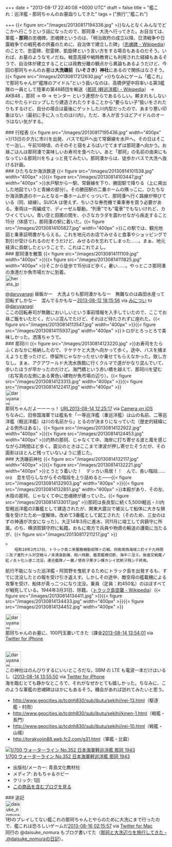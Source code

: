 
+++
date = "2013-08-17 22:40:08 +0000 UTC"
draft = false
title = "艦これ：巡洋艦・那珂ちゃんのお墓詣りしてきた"
tags = ["旅行","艦これ"]

+++
{{< figure src="/images/20130817194336.jpg"  >}}なんとなくみんなでどこかへ行こうという話になったので、那珂湊・大洗へ行ってきた。お目当ては、軍艦・**那珂**の忠魂碑。忠魂碑というのは、「明治政府の成立以降、日清戦争や日露戦争での戦死者の供養のために、自治体で建立した碑」（<a href="http://ja.wikipedia.org/wiki/%E5%BF%A0%E9%AD%82%E7%A2%91">忠魂碑 - Wikipedia</a>）のことで、忠霊碑、慰霊碑、凱旋碑という言い方をする場合もあるのだそう。いわば、お墓のようなモノだね。戦意高揚や戦時教育にも利用された経緯もあるそうで、自治体が建立することには政教分離の観点から異論もあるようだけど、今回の那珂ちゃんのお墓は**大洗磯前（いそさき）神社**にあるので関係はなさそう。{{< figure src="/images/20130817212630.jpg"  >}}ちなみにゲーム「艦これ」で那珂ちゃんが“艦隊のアイドル”という扱いなのは、高橋伊望中将率いる第3艦隊の一員として陸軍の第48師団を輸送（<a href="http://ja.wikipedia.org/wiki/%E9%82%A3%E7%8F%82_(%E8%BB%BD%E5%B7%A1%E6%B4%8B%E8%89%A6)">那珂 (軽巡洋艦) - Wikipedia</a>） → AKB48 、那珂 → 中 → センター という連想からであるらしい。頼まれもしないのにやたらドロップしたり建造されたりすることから“要らない子”扱いをされたりもするけど、自分の場合は最後にゲットした川内型だったので、あまり悪い印象はない（最初に手に入ったのは川内）。ただ、本人が言うほどアイドルのオーラはない気がする。

<div class="section">
    ### 行程表
    {{< figure src="/images/20130817195436.jpg" width="400px" >}}13日の夕方に市川を出発、バスで松戸へ出て常磐線を水戸へ。その日はそこで一泊し、午前10時頃、のそのそと宿をよろばいでてまずは那珂湊へ向かう。お昼ごはんは那珂湊で美味しいお寿司を食べたい。あと「那珂」の名前の由来にもなっている那珂川をちょっと見てみたい。那珂湊からは、徒歩かバスで大洗へ抜ける計画。

</div>
<div class="section">
    ### ひたちなか海浜鉄道
    {{< figure src="/images/20130814101538.jpg" width="400px" >}}{{< figure src="/images/20130814103447.jpg" width="400px" >}}水戸駅から一駅、常磐線を下り、勝田駅で降りる（上に掲出した地図でいうと青線の部分）。その勝田駅の二番ホームの隅っこに、ひたちなか海浜鉄道のホームとなる一番ホームがくっついて、那珂湊へ行く路線が伸びている（同、緑線）。SUICA は使えず、ちいさな券売機で乗車券を買う必要がある。車両は一両編成で、ディーゼル駆動。“列車”でも“電車”でもないけれど、カワイくていい。青い空と田圃の間を、小さなカラダを震わせながら疾走すること15分（体感で）。那珂湊の駅に着いた。{{< figure src="/images/20130814105827.jpg" width="400px" >}}この駅では、観光地図と乗車証明書がもらえる。これを地元のお店でみせると食事やショッピングで割引が受けられるのだそうだけど、みせるのを忘れてしまった……。まぁ、地元経済に貢献したということで、これはこれでよし。

</div>
<div class="section">
    ### 那珂湊を散策
    {{< figure src="/images/20130814111109.jpg" width="400px" >}}{{< figure src="/images/20130814111825.jpg" width="400px" >}}そこから徒歩で15分ほど歩く。暑い……。やっとこさ那珂湊の漁港だか魚市場だかに到着。<div class="twitter-detail twitter-detail-left"><div class="twitter-detail-user"><a class="twitter-user-screen-name" href="http://twitter.com/herata_jp"><img src="http://a0.twimg.com/profile_images/2511031509/profile_normal.png" alt="herata_jp" height="48" width="48"/></a></div><div class="twitter-detail-tweet">      @<a class="twitter-user-screen-name" href="http://twitter.com/daruyanagi" target="_top">daruyanagi</a> 昼飯かー　大洗よりも那珂湊かもなー　無難なのは森田水産って回転ずしかなー　混んでるかもなー<a href="http://twitter.com/herata_jp/status/366850529181179904" class="twitter-detail-info-permalink"><span class="twitter-detail-info-date">2013-08-12</span> <span class="twitter-detail-info-time">18:15:56</span></a> <span class="twitter-detail-info-source">via <a href="http://www.s-software.net/" rel="nofollow">みについ</a></span> to @<a href="http://twitter.com/daruyanagi/status/366782808645058561" class="twitter-user-screen-name">daruyanagi</a></div></div>ここの回転寿司が無難においしいという事前情報を入手していたので、ここでお昼ご飯をいただく。だいぶ混んでたけど、それほど待たされずに座れた。{{< figure src="/images/20130814113547.jpg" width="400px" >}}{{< figure src="/images/20130814115937.jpg" width="400px" >}}トロがとろっとろで美味しかった。洒落ちゃうで。

</div>
<div class="section">
    ### 那珂川
    {{< figure src="/images/20130814123220.jpg"  >}}お寿司をたらふくおなかに格納したので、テケテケと大洗へ向かって歩く。途中、バスを捕まえようと思ったけど、停留所じゃなかったせいか乗せてもらえなかった。致し方なし。まぁ、アクアワールド大洗水族館に行くクルマで道がかなり混んでいて、歩いたほうが早かったのだけど。海門橋という赤い橋を越えて、那珂川を望む（右写真の左側にある黄色い建物が魚市場の辺り）。{{< figure src="/images/20130814123313.jpg" width="400px" >}}{{< figure src="/images/20130814122417.jpg" width="400px" >}}<div class="twitter-detail twitter-detail-left"><div class="twitter-detail-user"><a class="twitter-user-screen-name" href="http://twitter.com/daruyanagi"><img src="http://a0.twimg.com/profile_images/344513261566764628/98e7ebed84ce60bbd996e7c37b3fffa7_normal.png" alt="daruyanagi" height="48" width="48"/></a></div><div class="twitter-detail-tweet">      那珂ちゃんだよーーーっ！ <a class="twitter-tweet-url" href="http://t.co/hEZBF0z527" target="_top"><span>URL</span></a><a href="http://twitter.com/daruyanagi/status/367487060145238016" class="twitter-detail-info-permalink"><span class="twitter-detail-info-date">2013-08-14</span> <span class="twitter-detail-info-time">12:25:17</span></a> <span class="twitter-detail-info-source">via <a href="http://www.apple.com" rel="nofollow">Camera on iOS</a></span></div></div>ちなみに、旧帝国海軍では艦名を「一等巡洋艦（重巡洋艦）は山の名前、二等巡洋艦（軽巡洋艦）は川の名前から」とるのが決まりになっていた（歴史的経緯による例外はある）。{{< figure src="/images/20130814122922.jpg" width="400px" >}}{{< figure src="/images/20130814124453.jpg" width="400px" >}}灼熱の那珂、じゃなくて中、海岸に打ち寄せる波と風を感じながら2時間ほど歩く。震災のときはここまで津波が押し寄せたそうだが、その面影はほとんど残っていないように感じた。

</div>
<div class="section">
    ### 大洗磯前神社
    {{< figure src="/images/20130814132117.jpg" width="400px" >}}{{< figure src="/images/20130814132221.jpg" width="400px" >}}とうとう着いた！　デッカい鳥居！！　んで、長い階段……orz　息を切らしながらその階段を上り詰めると――{{< figure src="/images/20130814132903.jpg" width="400px" >}}{{< figure src="/images/20130814132851.jpg" width="400px" >}}本殿があり、その左、木陰の那珂、じゃなくて中に忠魂碑が建っていた。{{< figure src="/images/20130814133017.jpg"  >}}那珂は長良型に続く5,500t軽巡・川内型軽巡洋艦の2番艦として建造されたが、関東大震災で被災して船体に大きな損傷を受けたため一度解体。改めて3番艦として起工された（そのため、三女のはずの神通が次女になった）。大正14年3月に進水、同11月に竣工して呉鎮守に所属。のち、横須賀鎮守府に転籍。おもに南方で兵員や物資の輸送の護衛に当たるが、{{< figure src="/images/20130817211217.jpg"  >}}

    >
        昭和19年2月17日、トラック島ニ来襲敵機動部隊ト応戦、同島南西海域ニ於イテ九時間ニ及ブ激烈ナル対空戦斗ノ末満身創痍、砲ハ飛散、艦首艦橋切断、海中ニ没ス。後進交戦魔ノ紅ノ炎ト化シ遂ニ沈没。連合艦隊ノ一翼ノ使命ヲ果タシ輝カシイ武勲ヲ残シテ終焉。

    
航行不能になった巡洋艦・阿賀野を曳航するためにトラック島を出発するも、すでに沈没したとの報を受け引き返えす。しかしその途中、敵空母の艦載機による攻撃を受け、船体が真っ二つになり沈没。乗員（定員：約450名）のほぼすべてが戦死している。1944年3月31日、除籍。（<a href="http://ja.wikipedia.org/wiki/%E3%83%88%E3%83%A9%E3%83%83%E3%82%AF%E5%B3%B6%E7%A9%BA%E8%A5%B2">トラック島空襲 - Wikipedia</a>）{{< figure src="/images/20130814134411.jpg"  >}}{{< figure src="/images/20130814134433.jpg" width="400px" >}}{{< figure src="/images/20130814134452.jpg" width="400px" >}}<div class="twitter-detail twitter-detail-left"><div class="twitter-detail-user"><a class="twitter-user-screen-name" href="http://twitter.com/daruyanagi"><img src="http://a0.twimg.com/profile_images/344513261566764628/98e7ebed84ce60bbd996e7c37b3fffa7_normal.png" alt="daruyanagi" height="48" width="48"/></a></div><div class="twitter-detail-tweet">      那珂ちゃんのお墓に、100円玉置いてきた（課金<a href="http://twitter.com/daruyanagi/status/367509392570068992" class="twitter-detail-info-permalink"><span class="twitter-detail-info-date">2013-08-14</span> <span class="twitter-detail-info-time">13:54:01</span></a> <span class="twitter-detail-info-source">via <a href="http://twitter.com/download/iphone" rel="nofollow">Twitter for iPhone</a></span></div></div><br/>
<div class="twitter-detail twitter-detail-left"><div class="twitter-detail-user"><a class="twitter-user-screen-name" href="http://twitter.com/daruyanagi"><img src="http://a0.twimg.com/profile_images/344513261566764628/98e7ebed84ce60bbd996e7c37b3fffa7_normal.png" alt="daruyanagi" height="48" width="48"/></a></div><div class="twitter-detail-tweet">      この神社はのんびりするにいいところだな。SBM の LTE も電波一本だけはいるし（<a href="http://twitter.com/daruyanagi/status/367509848587370496" class="twitter-detail-info-permalink"><span class="twitter-detail-info-date">2013-08-14</span> <span class="twitter-detail-info-time">13:55:50</span></a> <span class="twitter-detail-info-source">via <a href="http://twitter.com/download/iphone" rel="nofollow">Twitter for iPhone</a></span></div></div>海を臨むとても静かなところで、それがなぜかとても嬉しかった。ちなみに、このような軍艦の忠魂碑はほかにもあるそう。機会があれば訪れてみたいと思う。

<ul>
<li><a href="http://www.geocities.jp/tcdnh830/sub/ibutu/sekihi/irei-13.html">http://www.geocities.jp/tcdnh830/sub/ibutu/sekihi/irei-13.html</a>（駆逐艦・村雨）</li>
<li><a href="http://www.geocities.jp/tcdnh830/sub/ibutu/sekihi/kinen-1.html">http://www.geocities.jp/tcdnh830/sub/ibutu/sekihi/kinen-1.html</a>（戦艦・長門）</li>
<li><a href="http://www.geocities.jp/tcdnh830/sub/ibutu/sekihi/irei-10.html">http://www.geocities.jp/tcdnh830/sub/ibutu/sekihi/irei-10.html</a>（戦艦・山城）</li>
<li><a href="http://torakyojin88.web.fc2.com/g31.html">http://torakyojin88.web.fc2.com/g31.html</a>（軍艦・比叡）</li>
</ul><div class="hatena-asin-detail"><a href="http://www.amazon.co.jp/exec/obidos/ASIN/B0019TVWAI/bestylesnet-22/"><img src="http://ecx.images-amazon.com/images/I/319PbE9xJxL._SL160_.jpg" class="hatena-asin-detail-image" alt="1/700 ウォーターライン No.352 日本海軍軽巡洋艦 那珂 1943" title="1/700 ウォーターライン No.352 日本海軍軽巡洋艦 那珂 1943"/></a><div class="hatena-asin-detail-info"><a href="http://www.amazon.co.jp/exec/obidos/ASIN/B0019TVWAI/bestylesnet-22/">1/700 ウォーターライン No.352 日本海軍軽巡洋艦 那珂 1943</a><ul><li><span class="hatena-asin-detail-label">出版社/メーカー:</span> 青島文化教材社</li><li><span class="hatena-asin-detail-label">メディア:</span> おもちゃ＆ホビー</li><li> <span class="hatena-asin-detail-label">クリック</span>: 1回</li><li><a href="http://d.hatena.ne.jp/asin/B0019TVWAI/bestylesnet-22" target="_blank">この商品を含むブログを見る</a></li></ul></div><div class="hatena-asin-detail-foot"></div></div>

</div>
<div class="section">
    ### 追記
    <div class="twitter-detail twitter-detail-left"><div class="twitter-detail-user"><a class="twitter-user-screen-name" href="http://twitter.com/daisuke_nomura"><img src="http://a0.twimg.com/profile_images/3461978820/27a93d7995b020b12ac9b1a2d8d7fdb0_normal.jpeg" alt="daisuke_nomura" height="48" width="48"/></a></div><div class="twitter-detail-tweet">      1秒のプレイしてない艦これの那珂ちゃんとやらのために大洗にまで行ったので、艦これは恐ろしいゲームだ<a href="http://twitter.com/daisuke_nomura/status/368058492042477569" class="twitter-detail-info-permalink"><span class="twitter-detail-info-date">2013-08-16</span> <span class="twitter-detail-info-time">02:15:57</span></a> <span class="twitter-detail-info-source">via <a href="http://itunes.apple.com/us/app/twitter/id409789998?mt=12" rel="nofollow">Twitter for Mac</a></span></div></div>同行の @daisuke_nomura もブログ書いてた（<a href="http://daisukenomura.hatenablog.com/entry/2013/08/17/194755">那珂と大洗辺りを旅行してきた - .@daisuke_nomuraの日記</a>）。

</div>

